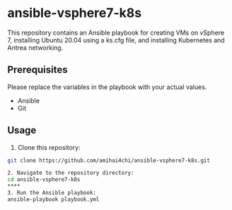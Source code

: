 

# ansible-vsphere7-k8s

This repository contains an Ansible playbook for creating VMs on vSphere 7, installing Ubuntu 20.04 using a ks.cfg file, and installing Kubernetes and Antrea networking.

## Prerequisites
Please replace the variables in the playbook with your actual values.
- Ansible
- Git

## Usage

1. Clone this repository:
```bash
git clone https://github.com/amihai4chi/ansible-vsphere7-k8s.git

2. Navigate to the repository directory:
cd ansible-vsphere7-k8s
****
3. Run the Ansible playbook:
ansible-playbook playbook.yml

